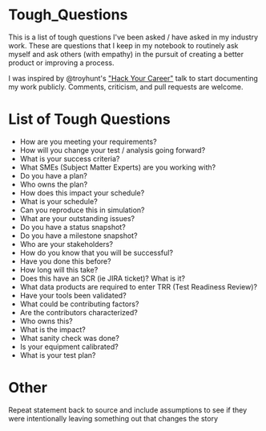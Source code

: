 # Tough_Questions
This is a list of tough questions I've been asked / have asked in my industry work. These are questions that I keep in my notebook to routinely ask myself and ask others (with empathy) in the pursuit of creating a better product or improving a process.

I was inspired by @troyhunt's ["Hack Your Career"](https://www.youtube.com/watch?v=-MUhcgXBj_A) talk to start documenting my work publicly. Comments, criticism, and pull requests are welcome.

# List of Tough Questions
* How are you meeting your requirements?
* How will you change your test / analysis going forward?
* What is your success criteria?
* What SMEs (Subject Matter Experts) are you working with?
* Do you have a plan?
* Who owns the plan?
* How does this impact your schedule?
* What is your schedule?
* Can you reproduce this in simulation?
* What are your outstanding issues?
* Do you have a status snapshot?
* Do you have a milestone snapshot?
* Who are your stakeholders?
* How do you know that you will be successful?
* Have you done this before?
* How long will this take?
* Does this have an SCR (ie JIRA ticket)? What is it?
* What data products are required to enter TRR (Test Readiness Review)?
* Have your tools been validated?
* What could be contributing factors?
* Are the contributors characterized?
* Who owns this?
* What is the impact?
* What sanity check was done?
* Is your equipment calibrated?
* What is your test plan?

# Other
Repeat statement back to source and include assumptions to see if they were intentionally leaving something out that changes the story
